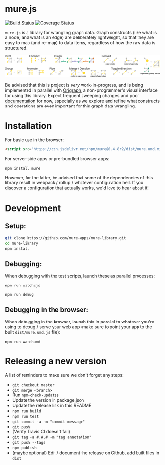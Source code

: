 mure.js
=======
[![Build Status](https://travis-ci.org/mure-apps/mure-library.svg?branch=master)](https://travis-ci.org/mure-apps/mure-library)
[![Coverage Status](https://coveralls.io/repos/github/mure-apps/mure-library/badge.svg?branch=master)](https://coveralls.io/github/mure-apps/mure-library?branch=master)

`mure.js` is a library for wrangling graph data. Graph constructs (like what is a node, and what is an edge) are deliberately lightweight, so that they are easy to map (and re-map) to data items, regardless of how the raw data is structured.

![Operations](documentation/teaser.svg)

Be advised that this is project is *very* work-in-progress, and is being implemented in parallel with [Origraph](https://github.com/mure-apps/origraph), a non-programmer's visual interface for using this library.
Expect frequent sweeping changes and poor [documentation](https://github.com/mure-apps/mure-library/blob/master/documentation/designDoc.md) for now, especially as we explore and refine what constructs and operations are even important for this graph data wrangling.

Installation
============
For basic use in the browser:

```html
<script src="https://cdn.jsdelivr.net/npm/mure@0.4.8r2/dist/mure.umd.min.js"></script>
```

For server-side apps or pre-bundled browser apps:

```bash
npm install mure
```

However, for the latter, be advised that some of the dependencies of this library result in webpack / rollup / whatever configuration hell. If you discover a configuration that actually works, we'd love to hear about it!

Development
===========
## Setup:

```bash
git clone https://github.com/mure-apps/mure-library.git
cd mure-library
npm install
```

## Debugging:
When debugging with the test scripts, launch these as parallel processes:

```
npm run watchcjs
```

```
npm run debug
```

## Debugging in the browser:
When debugging in the browser, launch this in parallel to whatever you're using to debug / serve your web app (make sure to point your app to the built `dist/mure.umd.js` file):
```
npm run watchumd
```

# Releasing a new version
A list of reminders to make sure we don't forget any steps:

- `git checkout master`
- `git merge <branch>`
- Run `npm-check-updates`
- Update the version in package.json
- Update the release link in this README
- `npm run build`
- `npm run test`
- `git commit -a -m "commit message"`
- `git push`
- (Verify Travis CI doesn't fail)
- `git tag -a #.#.# -m "tag annotation"`
- `git push --tags`
- `npm publish`
- (maybe optional) Edit / document the release on Github, add built files in `dist`
